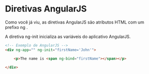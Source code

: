 # Diretivas AngularJS

Como você já viu, as diretivas AngularJS são atributos HTML com um prefixo ng .

A diretiva ng-init inicializa as variáveis ​​do aplicativo AngularJS.

```html
<!-- Exemplo de AngularJS -->
<div ng-app="" ng-init="firstName='John'">

    <p>The name is <span ng-bind="firstName"></span></p>

</div>
```